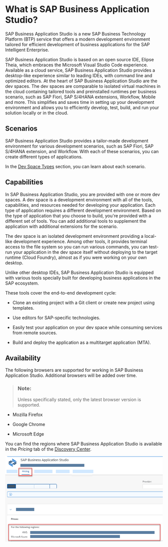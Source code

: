 <!-- loio8f46c6e6f86641cc900871c903761fd4 -->

# What is SAP Business Application Studio?

SAP Business Application Studio is a new SAP Business Technology Platform \(BTP\) service that offers a modern development environment tailored for efficient development of business applications for the SAP Intelligent Enterprise.

SAP Business Application Studio is based on an open source IDE, Elipse Theia, which embraces the Microsoft Visual Studio Code experience. Available as a cloud service, SAP Business Application Studio provides a desktop-like experience similar to leading IDEs, with command line and optimized editors. At the heart of SAP Business Application Studio are the dev spaces. The dev spaces are comparable to isolated virtual machines in the cloud containing tailored tools and preinstalled runtimes per business scenario, such as SAP Fiori, SAP S/4HANA extensions, Workflow, Mobile and more. This simplifies and saves time in setting up your development environment and allows you to efficiently develop, test, build, and run your solution locally or in the cloud.



<a name="loio8f46c6e6f86641cc900871c903761fd4__section_v5w_5jm_wjb"/>

## Scenarios

SAP Business Application Studio provides a tailor-made development environment for various development scenarios, such as SAP Fiori, SAP S/4HANA extension, and Workflow. With each of these scenarios, you can create different types of applications.

In the [Dev Space Types](Dev_Space_Types_4142f78.md) section, you can learn about each scenario.



<a name="loio8f46c6e6f86641cc900871c903761fd4__section_x1k_xjm_wjb"/>

## Capabilities

In SAP Business Application Studio, you are provided with one or more dev spaces. A dev space is a development environment with all of the tools, capabilities, and resources needed for developing your application. Each type of application requires a different development environment. Based on the type of application that you choose to build, you're provided with a different set of tools. You can add additional tools to supplement the application with additional extensions for the scenario.

The dev space is an isolated development environment providing a local-like development experience. Among other tools, it provides terminal access to the file system so you can run various commands, you can test-run your application in the dev space itself without deploying to the target runtime \(Cloud Foundry\), almost as if you were working on your own desktop.

Unlike other desktop IDEs, SAP Business Application Studio is equipped with various tools specially built for developing business applications in the SAP ecosystem.

These tools cover the end-to-end development cycle:

-   Clone an existing project with a Git client or create new project using templates.

-   Use editors for SAP-specific technologies.

-   Easily test your application on your dev space while consuming services from remote sources.

-   Build and deploy the application as a multitarget application \(MTA\).




<a name="loio8f46c6e6f86641cc900871c903761fd4__section_rvc_kxq_mlb"/>

## Availability

The following browsers are supported for working in SAP Business Application Studio. Additional browsers will be added over time.

> ### Note:  
> Unless specifically stated, only the latest browser version is supported.

-   Mozilla Firefox

-   Google Chrome

-   Microsoft Edge


You can find the regions where SAP Business Application Studio is available in the *Pricing* tab of the [Discovery Center](https://discovery-center.cloud.sap/#/serviceCatalog/business-application-studio?region=all&tab=service_plan&licenseModel=cpea).

![](images/Regions_cacf286.png)

